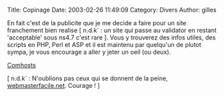 Title: Copinage
Date: 2003-02-26 11:49:09
Category: Divers
Author: gilles

En fait c'est de la publicite que je me decide a faire pour un site franchement bien realise [ n.d.k` : un site qui passe au validator en restant 'acceptable' sous ns4.7 c'est rare ]. Vous y trouverez des infos utiles, des scripts en PHP, Perl et ASP et il est maintenu par quelqu'un de plutot sympa, je vous encourage a aller y jeter un oeil (ou deux).

[Comhosts](http://www.comhosts.com)

[ n.d.k` : N'oublions pas ceux qui se donnent de la peine, [webmasterfacile.net](http://www.webmasterfacile.net). Courage ! ]